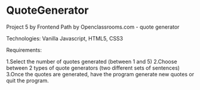# QuoteGenerator
Project 5 by Frontend Path by Openclassrooms.com - quote generator

Technologies: Vanilla Javascript, HTML5, CSS3

Requirements:

1.Select the number of quotes generated (between 1 and 5)
2.Choose between 2 types of quote generators (two different sets of sentences)
3.Once the quotes are generated, have the program generate new quotes or quit the program.

